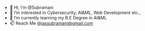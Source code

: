 - 👋 Hi, I’m @Subramani
- 👀 I’m interested in Cybersecurity, AI&ML, Web Development etc.,
- 🌱 I’m currently learning my B.E Degree in AI&ML
- 📫 Reach Me @iassubramani@gmail.com

